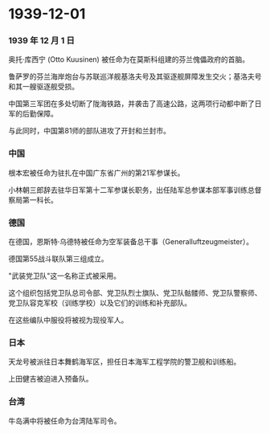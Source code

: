 # 1939-12-01

### 1939 年 12 月 1 日

奥托·库西宁 (Otto Kuusinen) 被任命为在莫斯科组建的芬兰傀儡政府的首脑。

鲁萨罗的芬兰海岸炮台与苏联巡洋舰基洛夫号及其驱逐舰屏障发生交火；基洛夫号和其一艘驱逐舰受损。

中国第三军团在多处切断了陇海铁路，并袭击了高速公路，这两项行动都中断了日军的后勤保障。

与此同时，中国第81师的部队进攻了开封和兰封市。

### 中国

根本宏被任命为驻扎在中国广东省广州的第21军参谋长。

小林朝三郎辞去驻华日军第十二军参谋长职务，出任陆军总参谋本部军事训练总督察局第一科长。

### 德国

在德国，恩斯特·乌德特被任命为空军装备总干事（Generalluftzeugmeister）。

德国第55战斗联队第三组成立。

"武装党卫队"这一名称正式被采用。

这个组织包括党卫队总司令部、党卫队烈士旗队、党卫队骷髅师、党卫队警察师、党卫队容克军校（训练学校）以及它们的训练和补充部队。

在这些编队中服役将被视为现役军人。

### 日本

天龙号被派往日本舞鹤海军区，担任日本海军工程学院的警卫舰和训练船。

上田健吉被迫进入预备队。

### 台湾

牛岛满中将被任命为台湾陆军司令。